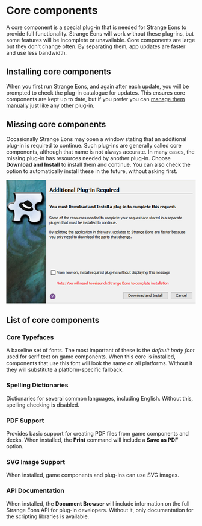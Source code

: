 # Core components

A core component is a special plug-in that is needed for Strange Eons to provide full functionality. Strange Eons will work without these plug-ins, but some features will be incomplete or unavailable. Core components are large but they don't change often. By separating them, app updates are faster and use less bandwidth.

## Installing core components

When you first run Strange Eons, and again after each update, you will be prompted to check the plug-in catalogue for updates. This ensures core components are kept up to date, but if you prefer you can [manage them manually](um-installing-managing-plugins.md) just like any other plug-in.

## Missing core components

Occasionally Strange Eons may open a window stating that an additional plug-in is required to continue. Such plug-ins are generally called core components, although that name is not always accurate. In many cases, the missing plug-in has resources needed by another plug-in. Choose **Download and Install** to install them and continue. You can also check the option to automatically install these in the future, without asking first.

![missing plug-in dialog](images/missing-core.png)

## List of core components

### Core Typefaces

A baseline set of fonts. The most important of these is the *default body font* used for serif text on game components. When this core is installed, components that use this font will look the same on all platforms. Without it they will substitute a platform-specific fallback.

### Spelling Dictionaries

Dictionaries for several common languages, including English. Without this, spelling checking is disabled.

### PDF Support

Provides basic support for creating PDF files from game components and decks. When installed, the **Print** command will include a **Save as PDF** option.

### SVG Image Support

When installed, game components and plug-ins can use SVG images.

### API Documentation

When installed, the **Document Browser** will include information on the full Strange Eons API for plug-in developers. Without it, only documentation for the scripting libraries is available.